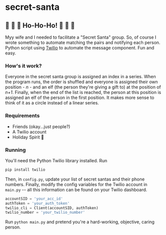 # secret-santa

## :christmas_tree: :christmas_tree: :christmas_tree: Ho-Ho-Ho! :christmas_tree: :christmas_tree: :christmas_tree:
Myy wife and I needed to facilitate a "Secret Santa" group. So, of course I wrote something to automate matching the pairs and notifying each person. Python script using [Twilio](https://www.twilio.com/) to automate the message component. Fun and easy.

### How's it work?
Everyone in the secret santa group is assigned an index in a series. When the program runs, the order is shuffled and everyone is assigned their own position - _n_ - and an elf (the person they're giving a gift to) at the position of _n+1_. Finally, when the end of the list is reached, the person at this position is assigned an elf of the person in the first position. It makes more sense to think of it as a circle instead of a linear series.

### Requirements
* Friends (okay...just people?)
* A Twilio account
* Holiday Spirit :gift:

### Running
You'll need the Python Twilio library installed. Run
```bash
pip install twilio
```
Then, in `config.py`, update your list of secret santas and their phone numbers. Finally, modify the config variables for the Twilio account in `main.py` -- all this information can be found on your Twilio dashboard.
```python
accountSID = 'your_acc_id'
authToken = 'your_auth_token'
twilio_cli = Client(accountSID, authToken)
twilio_number = 'your_twilio_number'
```
Run ```python main.py``` and pretend you're a hard-working, objective, caring person.

